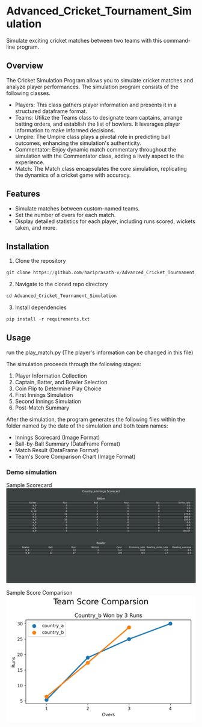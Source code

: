 # Advanced_Cricket_Tournament_Simulation

Simulate exciting cricket matches between two teams with this command-line program.

## Overview

The Cricket Simulation Program allows you to simulate cricket matches and analyze player performances. The simulation program consists of the following classes.
- Players: This class gathers player information and presents it in a structured dataframe format.
- Teams: Utilize the Teams class to designate team captains, arrange batting orders, and establish the list of bowlers. It leverages player information to make informed decisions.
- Umpire: The Umpire class plays a pivotal role in predicting ball outcomes, enhancing the simulation's authenticity.
- Commentator: Enjoy dynamic match commentary throughout the simulation with the Commentator class, adding a lively aspect to the experience.
- Match: The Match class encapsulates the core simulation, replicating the dynamics of a cricket game with accuracy.


## Features

- Simulate matches between custom-named teams.
- Set the number of overs for each match.
- Display detailed statistics for each player, including runs scored, wickets taken, and more.


## Installation
1. Clone the repository
```python
git clone https://github.com/hariprasath-v/Advanced_Cricket_Tournament_Simulation.git
```
2. Navigate to the cloned repo directory
```python
cd Advanced_Cricket_Tournament_Simulation
```
3. Install dependencies
```python
pip install -r requirements.txt
```

## Usage

run the play_match.py (The player's information can be changed in this file)

The simulation proceeds through the following stages:

1. Player Information Collection
2. Captain, Batter, and Bowler Selection
3. Coin Flip to Determine Play Choice
4. First Innings Simulation
5. Second Innings Simulation
6. Post-Match Summary

After the simulation, the program generates the following files within the folder named by the date of the simulation and both team names:

- Innings Scorecard (Image Format)
- Ball-by-Ball Summary (DataFrame Format)
- Match Result (DataFrame Format)
- Team's Score Comparison Chart (Image Format)

### Demo simulation

Sample Scorecard
![Alt text](https://github.com/hariprasath-v/Advanced_Cricket_Tournament_Simulation/blob/main/Country_a%20vs%20Country_b%202023-08-20/Country_a%20Scorecard.jpg)

Sample Score Comparison
![Alt text](https://github.com/hariprasath-v/Advanced_Cricket_Tournament_Simulation/blob/main/Country_a%20vs%20Country_b%202023-08-20/Team%20Score%20Comparison.jpg)


